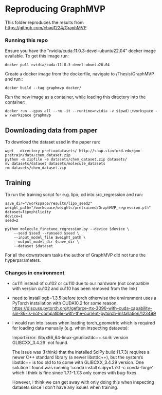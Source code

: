 # Reproducing GraphMVP
This folder reproduces the results from https://github.com/chao1224/GraphMVP

### Running this repo
Ensure you have the "nvidia/cuda:11.0.3-devel-ubuntu22.04" docker image available. To get this image run:

    docker pull nvidia/cuda:11.0.3-devel-ubuntu20.04
Create a docker image from the dockerfile, navigate to /Thesis/GraphMVP and run::
    
    docker build --tag graphmvp docker/
Run the new image as a container, while loading this directory into the container:

    docker run --gpus all --rm -it --runtime=nvidia -v $(pwd):/workspace -w /workspace graphmvp

## Downloading data from paper
To download the dataset used in the paper run:

    wget --directory-prefix=datasets/ http://snap.stanford.edu/gnn-pretrain/data/chem_dataset.zip
    python -m zipfile -e datasets/chem_dataset.zip datasets/
    mv datasets/dataset datasets/molecule_datasets
    rm datasets/chem_dataset.zip

## Training
To run the training script for e.g. lipo, cd into src_regression and run:

    save_dir="/workspace/results/lipo_seed2"
    weight_path="/workspace/weights/pretrained/GraphMVP_regression.pth"
    dataset=lipophilicity
    device=1
    seed=2

    python molecule_finetune_regression.py --device $device \
    	--seed $seed --runseed $seed \
    	--input_model_file $weight_path \
        --output_model_dir $save_dir \
        --dataset $dataset

For all the downstream tasks the author of GraphMVP did not tune the hyperparameters. 

### Changes in environment
- cu111 instead of cu102 or cu110 due to our hardware (not compatible with version cu102 and cu110 has been removed from the link)
- need to install ogb=1.3.5 before torch otherwise the environment uses a  PyTorch installation with CUDA10.2 for some reason.
https://discuss.pytorch.org/t/geforce-rtx-3090-with-cuda-capability-sm-86-is-not-compatible-with-the-current-pytorch-installation/123499
- I would run into issues when loading torch_geometric which is required for loading data manually (e.g. when inspecting datasets): 

     ImportError: /lib/x86_64-linux-gnu/libstdc++.so.6: version GLIBCXX_3.4.29' not found. 
     
    The issue was (I think) that the installed SciPy build (1.7.3) requires a newer C++ standard library (a newer libstdc++), but the system’s libstdc++ is too old to to come with GLIBCXX_3.4.29 version. One solution I found was running 'conda install scipy=1.7.0 -c conda-forge' which I think is fine since 1.7.1-1.7.3 only comes with bug-fixes.

    However, I think we can get away with only doing this when inspecting datasets since I don't have any issues when training.